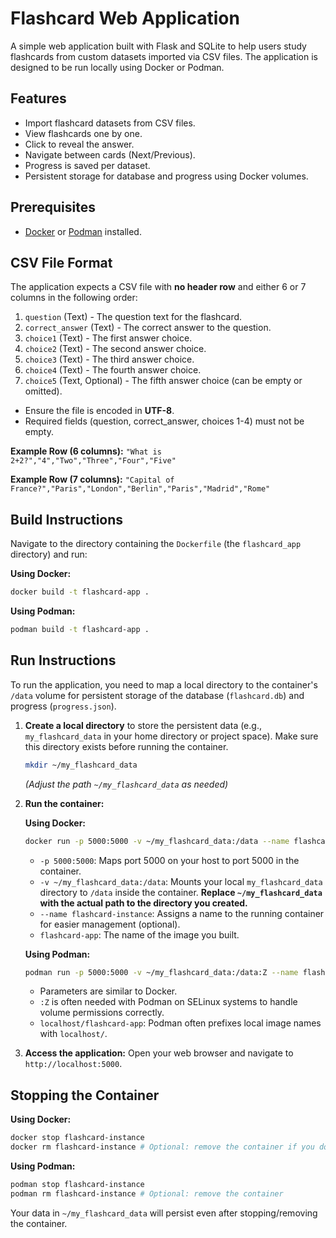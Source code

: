 # Flashcard Web Application

A simple web application built with Flask and SQLite to help users study flashcards from custom datasets imported via CSV files. The application is designed to be run locally using Docker or Podman.

## Features

*   Import flashcard datasets from CSV files.
*   View flashcards one by one.
*   Click to reveal the answer.
*   Navigate between cards (Next/Previous).
*   Progress is saved per dataset.
*   Persistent storage for database and progress using Docker volumes.

## Prerequisites

*   [Docker](https://docs.docker.com/get-docker/) or [Podman](https://podman.io/getting-started/installation) installed.

## CSV File Format

The application expects a CSV file with **no header row** and either 6 or 7 columns in the following order:

1.  `question` (Text) - The question text for the flashcard.
2.  `correct_answer` (Text) - The correct answer to the question.
3.  `choice1` (Text) - The first answer choice.
4.  `choice2` (Text) - The second answer choice.
5.  `choice3` (Text) - The third answer choice.
6.  `choice4` (Text) - The fourth answer choice.
7.  `choice5` (Text, Optional) - The fifth answer choice (can be empty or omitted).

*   Ensure the file is encoded in **UTF-8**.
*   Required fields (question, correct_answer, choices 1-4) must not be empty.

**Example Row (6 columns):**
`"What is 2+2?","4","Two","Three","Four","Five"`

**Example Row (7 columns):**
`"Capital of France?","Paris","London","Berlin","Paris","Madrid","Rome"`

## Build Instructions

Navigate to the directory containing the `Dockerfile` (the `flashcard_app` directory) and run:

**Using Docker:**
```bash
docker build -t flashcard-app .
```

**Using Podman:**
```bash
podman build -t flashcard-app .
```

## Run Instructions

To run the application, you need to map a local directory to the container's `/data` volume for persistent storage of the database (`flashcard.db`) and progress (`progress.json`).

1.  **Create a local directory** to store the persistent data (e.g., `my_flashcard_data` in your home directory or project space). Make sure this directory exists before running the container.
    ```bash
    mkdir ~/my_flashcard_data
    ```
    *(Adjust the path `~/my_flashcard_data` as needed)*

2.  **Run the container:**

    **Using Docker:**
    ```bash
    docker run -p 5000:5000 -v ~/my_flashcard_data:/data --name flashcard-instance flashcard-app
    ```
    *   `-p 5000:5000`: Maps port 5000 on your host to port 5000 in the container.
    *   `-v ~/my_flashcard_data:/data`: Mounts your local `my_flashcard_data` directory to `/data` inside the container. **Replace `~/my_flashcard_data` with the actual path to the directory you created.**
    *   `--name flashcard-instance`: Assigns a name to the running container for easier management (optional).
    *   `flashcard-app`: The name of the image you built.

    **Using Podman:**
    ```bash
    podman run -p 5000:5000 -v ~/my_flashcard_data:/data:Z --name flashcard-instance localhost/flashcard-app
    ```
    *   Parameters are similar to Docker.
    *   `:Z` is often needed with Podman on SELinux systems to handle volume permissions correctly.
    *   `localhost/flashcard-app`: Podman often prefixes local image names with `localhost/`.

3.  **Access the application:** Open your web browser and navigate to `http://localhost:5000`.

## Stopping the Container

**Using Docker:**
```bash
docker stop flashcard-instance
docker rm flashcard-instance # Optional: remove the container if you don't need it anymore
```

**Using Podman:**
```bash
podman stop flashcard-instance
podman rm flashcard-instance # Optional: remove the container
```

Your data in `~/my_flashcard_data` will persist even after stopping/removing the container.